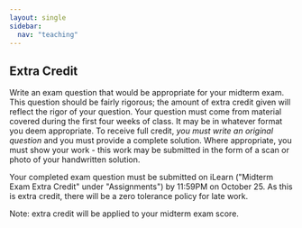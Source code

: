 ```yaml
---
layout: single
sidebar:
  nav: "teaching"
---
```


## Extra Credit

Write an exam question that would be appropriate for your midterm exam. This question should be fairly rigorous; the amount of extra credit given will reflect the rigor of your question. Your question must come from material covered during the first four weeks of class. It may be in whatever format you deem appropriate. To receive full credit, *you must write an original question* and you must provide a complete solution. Where appropriate, you must show your work - this work may be submitted in the form of a scan or photo of your handwritten solution. 

Your completed exam question must be submitted on iLearn ("Midterm Exam Extra Credit" under "Assignments") by 11:59PM on October 25. As this is extra credit, there will be a zero tolerance policy for late work. 

Note: extra credit will be applied to your midterm exam score.
